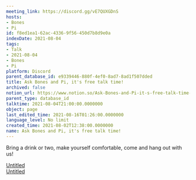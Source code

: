 ```yaml
---
meeting_link: https://discord.gg/vE7QUXGDnS
hosts:
- Bones
- Pi
id: f8ed1ea1-62ac-4336-9f56-450d7b8d9e0a
indexDate: 2021-08-04
tags:
- Talk
- 2021-08-04
- Bones
- Pi
platform: Discord
parent_database_id: e9339446-880f-4ef0-8ad7-8ad1f507dded
title: Ask Bones and Pi, it's free talk time!
archived: false
notion_url: https://www.notion.so/Ask-Bones-and-Pi-it-s-free-talk-time-f8ed1ea162ac43369f56450d7b8d9e0a
parent_type: database_id
talktime: 2021-08-04T21:00:00.0000000
object: page
last_edited_time: 2021-08-16T01:26:00.0000000
language_level: No limit
created_time: 2021-08-02T12:38:00.0000000
name: Ask Bones and Pi, it's free talk time!
---
```


Bring a drink or two, make yourself comfortable, come and hang out with us!

[Untitled](https://www.notion.so/12c4a9e645d54aefa860b5f927a0b220)   
[Untitled](https://www.notion.so/482e61b02b9c4456b2b4fe86bb7544c6)   







